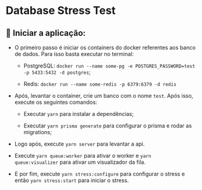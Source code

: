 # Database Stress Test

## :horse_racing: Iniciar a aplicação:

- O primeiro passo é iniciar os containers do docker referentes aos banco de dados. Para isso basta executar no terminal:

  - PostgreSQL: `docker run --name some-pg -e POSTGRES_PASSWORD=test -p 5433:5432 -d postgres`;

  - Redis: `docker run --name some-redis -p 6379:6379 -d redis`

- Após, levantar o container, crie um banco com o nome `test`. Após isso, execute os seguintes comandos:

  - Executar `yarn` para instalar a dependências;

  - Executar `yarn prisma generate` para configurar o prisma e rodar as migrations;

- Logo após, execute `yarn server` para levantar a api.

- Execute `yarn queue:worker` para ativar o worker e `yarn queue:visualizer` para ativar um visualizador da fila.

- E por fim, execute `yarn stress:configure` para configurar o stress e então `yarn stress:start` para iniciar o stress.